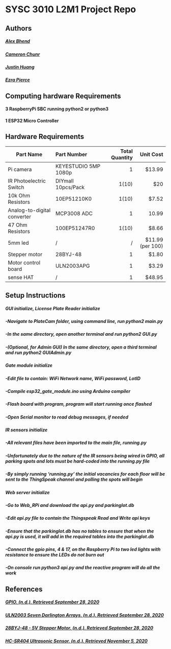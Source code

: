 # SYSC 3010 L2M1 Project Repo
## Authors
##### [Alex Bhend](https://github.com/alexbhend)
##### [Cameron Chunr](https://github.com/Cameron-chung)
##### [Justin Huang](https://github.com/Astray909)
##### [Ezra Pierce](https://github.com/ezrapierce000)
## Computing hardware Requirements
#### 3 RaspberryPi SBC running python2 or python3
#### 1 ESP32 Micro Controller
## Hardware Requirements
| Part Name     | Part Number   | Total Quantity| Unit Cost |
| ------------- |:-------------| ------:| -----: |
| Pi camera      | KEYESTUDIO 5MP 1080p | 1 |$13.99|
| IR Photoelectric Switch|	DIYmall 10pcs/Pack|	1(10)	|$20|
| 10k Ohm Resistors	|10EP51210K0 |	1(10)	|$7.52|
|Analog-to-digital converter|	MCP3008 ADC|	1|	10.99|
|47 Ohm Resistors|	100EP51247R0	|1(10)	|$8.66|
|5mm led	|/|	/	|$11.99 (per 100)|
|Stepper motor	|28BYJ-48|	1|	$1.80|
|Motor control board	|ULN2003APG |	1	|$3.29|
|sense HAT|	/	|1	|$48.95|
## Setup Instructions
##### GUI initialize, License Plate Reader initialize
#####   -Navigate to PlateCam folder, using command line, run python2 main.py
#####   -In the same directory, open another terminal and run python2 GUI.py
#####   -(Optional, for Admin GUI) In the same directory, open a third terminal and run python2 GUIAdmin.py
##### Gate module initialize
#####   -Edit file to contain: WiFi Network name, WiFi password, LotID
#####   -Compile esp32_gate_module.ino using Arduino compiler
#####   -Flash board with program, program will start running once flashed
#####   -Open Serial monitor to read debug messages, if needed
##### IR sensors initialize
#####   -All relevant files have been imported to the main file, running.py
#####   -Unfortunately due to the nature of the IR sensors being wired in GPIO, all parking spots and lots must be hard-coded into the running.py file
#####   -By simply running ‘running.py’ the initial vacancies for each floor will be sent to the ThingSpeak channel and polling the spots will begin
##### Web server initialize
#####   -Go to Web_RPi and download the api.py and parkinglot.db
#####   -Edit api.py file to contain the Thingspeak Read and Write api keys
#####   -Ensure that the parkinglot.db has no tables to ensure that when the api.py is used, it will add in the required tables into the parkinglot.db
#####   -Connect the gpio pins, 4 & 17, on the Raspberry Pi to two led lights with resistance to ensure the LEDs do not burn out
#####   -On console run python3 api.py and the reactive program will do all the work

## References
##### [GPIO. (n.d.). Retrieved September 28, 2020](https://www.raspberrypi.org/documentation/usage/gpio/)
##### [ULN2003 Seven Darlington Arrays. (n.d.). Retrieved September 28, 2020](https://www.st.com/en/interfaces-and-transceivers/uln2003.html)
##### [28BYJ-48 - 5V Stepper Motor. (n.d.). Retrieved September 28, 2020](https://components101.com/motors/28byj-48-stepper-motor)
##### [HC-SR404 Ultrasonic Sensor. (n.d.). Retrieved November 5, 2020](https://components101.com/ultrasonic-sensor-working-pinout-datasheet)
